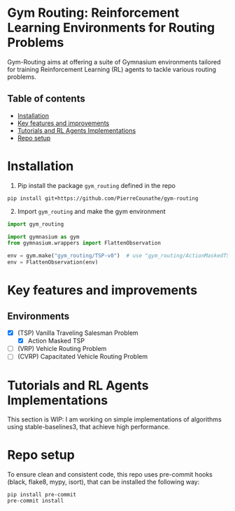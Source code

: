 # Gym Routing: Reinforcement Learning Environments for Routing Problems

Gym-Routing aims at offering a suite of Gymnasium environments tailored for training Reinforcement Learning (RL) agents to tackle various routing problems.

## Table of contents
- [Installation](https://github.com/PierreCounathe/gym-routing?tab=readme-ov-file#installation)
- [Key features and improvements](https://github.com/PierreCounathe/gym-routing?tab=readme-ov-file#key-features-and-improvements)
- [Tutorials and RL Agents Implementations](https://github.com/PierreCounathe/gym-routing?tab=readme-ov-file#tutorials-and-rl-agents-implementations)
- [Repo setup](https://github.com/PierreCounathe/gym-routing?tab=readme-ov-file#repo-setup)


# Installation
1. Pip install the package `gym_routing` defined in the repo
```shell
pip install git+https://github.com/PierreCounathe/gym-routing
```

2. Import `gym_routing` and make the gym environment
```python
import gym_routing

import gymnasium as gym
from gymnasium.wrappers import FlattenObservation

env = gym.make("gym_routing/TSP-v0")  # use "gym_routing/ActionMaskedTSP-v0" to use the action masked environment
env = FlattenObservation(env)
```

# Key features and improvements

## Environments
- [x] (TSP) Vanilla Traveling Salesman Problem
    - [x] Action Masked TSP
- [ ] (VRP) Vehicle Routing Problem
- [ ] (CVRP) Capacitated Vehicle Routing Problem

# Tutorials and RL Agents Implementations

This section is WIP: I am working on simple implementations of algorithms using stable-baselines3, that achieve high performance.

# Repo setup

To ensure clean and consistent code, this repo uses pre-commit hooks (black, flake8, mypy, isort), that can be installed the following way:

```shell
pip install pre-commit
pre-commit install
```
